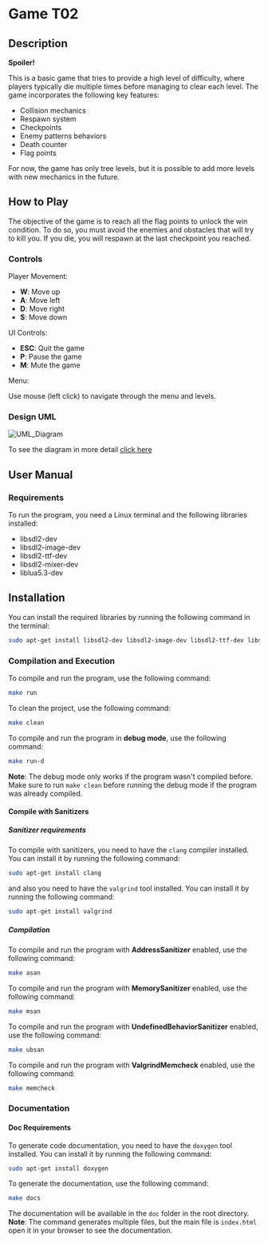 # Game T02

## Description

**Spoiler!**

This is a basic game that tries to provide a high level of difficulty, where players typically die multiple times before managing to clear each level. The game incorporates the following key features:

- Collision mechanics
- Respawn system
- Checkpoints
- Enemy patterns behaviors
- Death counter
- Flag points

For now, the game has only tree levels, but it is possible to add more levels with new mechanics in the future.

## How to Play

The objective of the game is to reach all the flag points to unlock the win condition. To do so, you must avoid the enemies and obstacles that will try to kill you. If you die, you will respawn at the last checkpoint you reached.

### Controls

Player Movement:

- **W**: Move up
- **A**: Move left
- **D**: Move right
- **S**: Move down

UI Controls:

- **ESC**: Quit the game
- **P**: Pause the game
- **M**: Mute the game

Menu:

Use mouse (left click) to navigate through the menu and levels.

### Design UML

![UML_Diagram](./design/GameEngineUML.svg)

To see the diagram in more detail [click here](https://drive.google.com/file/d/1zphKNW7CagGxb6O-eT8wpsbV8bpayV1j/view?usp=drive_link)

## User Manual

### Requirements

To run the program, you need a Linux terminal and the following libraries installed:

- libsdl2-dev
- libsdl2-image-dev
- libsdl2-ttf-dev
- libsdl2-mixer-dev
- liblua5.3-dev

## Installation

You can install the required libraries by running the following command in the terminal:

~~~bash
sudo apt-get install libsdl2-dev libsdl2-image-dev libsdl2-ttf-dev libsdl2-mixer-dev liblua5.3-dev
~~~

### Compilation and Execution

To compile and run the program, use the following command:

~~~bash
make run
~~~

To clean the project, use the following command:

~~~bash
make clean
~~~

To compile and run the program in **debug mode**, use the following command:

~~~bash
make run-d
~~~

**Note**: The debug mode only works if the program wasn't compiled before. Make sure to run `make clean` before running the debug mode if the program was already compiled.

#### Compile with Sanitizers

##### Sanitizer requirements

To compile with sanitizers, you need to have the `clang` compiler installed. You can install it by running the following command:

~~~bash
sudo apt-get install clang
~~~

and also you need to have the `valgrind` tool installed. You can install it by running the following command:

~~~bash
sudo apt-get install valgrind
~~~

##### Compilation

To compile and run the program with **AddressSanitizer** enabled, use the following command:

~~~bash
make asan
~~~

To compile and run the program with **MemorySanitizer** enabled, use the following command:

~~~bash
make msan
~~~

To compile and run the program with **UndefinedBehaviorSanitizer** enabled, use the following command:

~~~bash
make ubsan
~~~

To compile and run the program with **ValgrindMemcheck** enabled, use the following command:

~~~bash
make memcheck
~~~

### Documentation

#### Doc Requirements

To generate code documentation, you need to have the `doxygen` tool installed. You can install it by running the following command:

~~~bash
sudo apt-get install doxygen
~~~

To generate the documentation, use the following command:

~~~bash
make docs
~~~

The documentation will be available in the `doc` folder in the root directory.
**Note**: The command generates multiple files, but the main file is `index.html` open it in your browser to see the documentation.
